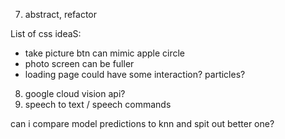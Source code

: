 7. abstract, refactor

List of css ideaS:

- take picture btn can mimic apple circle
- photo screen can be fuller
- loading page could have some interaction? particles?

8. google cloud vision api?
9. speech to text / speech commands

can i compare model predictions to knn and spit out better one?
